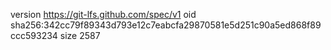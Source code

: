 version https://git-lfs.github.com/spec/v1
oid sha256:342cc79f89343d793e12c7eabcfa29870581e5d251c90a5ed868f89ccc593234
size 2587

